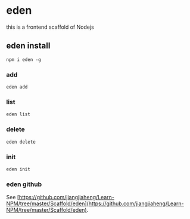 # eden

this is a frontend scaffold of Nodejs

## eden install
```
npm i eden -g
```

### add 
```
eden add
```

### list
```
eden list
```

### delete
```
eden delete
```

### init
```
eden init
```

### eden github
See [https://github.com/jiangjiaheng/Learn-NPM/tree/master/Scaffold/eden](https://github.com/jiangjiaheng/Learn-NPM/tree/master/Scaffold/eden).